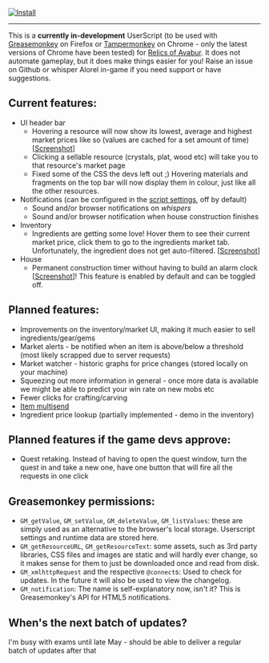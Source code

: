 [![Install](https://raw.githubusercontent.com/Alorel/avabur-improved/master/res/img/install.png)](https://github.com/Alorel/avabur-improved/raw/master/avabur-improved.user.js)


----------


This is a **currently in-development** UserScript (to be used with
[Greasemonkey](https://addons.mozilla.org/en-US/firefox/addon/greasemonkey/) on Firefox or
[Tampermonkey](https://chrome.google.com/webstore/detail/tampermonkey/dhdgffkkebhmkfjojejmpbldmpobfkfo?hl=en) on
Chrome - only the latest versions of Chrome have been tested) for
[Relics of Avabur](http://www.avabur.com/?ref=12345). It does not automate gameplay, but it does make things easier
for you! Raise an issue on Github or whisper Alorel in-game if you need support or have suggestions.

## Current features:

 - UI header bar
	 - Hovering a resource will now show its lowest, average and highest market prices like so (values are cached
	 for a set amount of time) [[Screenshot](https://github.com/Alorel/avabur-improved/blob/master/screenshots/scr-market-tooltips.png)]
	 - Clicking a sellable resource (crystals, plat, wood etc) will take you to that resource's market page
	 - Fixed some of the CSS the devs left out ;) Hovering materials and fragments on the top bar will now display
	 them in colour, just like all the other resources.
 - Notifications (can be configured in the [script settings](https://github.com/Alorel/avabur-improved/blob/master/screenshots/gi-settings.png), off by default)
     - Sound and/or browser notifications on *whispers*
     - Sound and/or browser notification when house construction finishes
 - Inventory
     - Ingredients are getting some love! Hover them to see their current market price, click them to go to the
     ingredients market tab. Unfortunately, the ingredient does not get auto-filtered. [[Screenshot](https://github.com/Alorel/avabur-improved/blob/master/screenshots/scr-fish-fin.png)]
 - House
     - Permanent construction timer without having to build an alarm clock
     [[Screenshot](https://github.com/Alorel/avabur-improved/blob/master/screenshots/permanent-house-timer.png)]! This
     feature is enabled by default and can be toggled off.

## Planned features:

 - Improvements on the inventory/market UI, making it much easier to sell ingredients/gear/gems
 - Market alerts - be notified when an item is above/below a threshold (most likely scrapped due to server requests)
 - Market watcher - historic graphs for price changes (stored locally on your machine)
 - Squeezing out more information in general - once more data is available we might be able to predict your win rate on new mobs etc
 - Fewer clicks for crafting/carving
 - [Item multisend](https://github.com/Alorel/avabur-improved/blob/develop/user-suggestions/item-multisend.txt)
 - Ingredient price lookup (partially implemented - demo in the inventory)

## Planned features if the game devs approve:

 - Quest retaking. Instead of having to open the quest window, turn the quest in and take a new one, have one button that will fire all the requests in one click

## Greasemonkey permissions:

 - `GM_getValue`, `GM_setValue`, `GM_deleteValue`, `GM_listValues`:  these are simply used as an alternative to
 the browser's local storage. Userscript settings and runtime data are stored here.
 - `GM_getResourceURL`, `GM_getResourceText`:  some assets, such as 3rd party libraries, CSS files and images are
 static and will hardly ever change, so it makes sense for them to just be downloaded once and read from disk.
 - `GM_xmlhttpRequest` and the respective `@connect`s: Used to check for updates. In the future it will also be used to
 view the changelog.
 - `GM_notification`: The name is self-explanatory now, isn't it? This is Greasemonkey's API for HTML5 notifications.

## When's the next batch of updates?
I'm busy with exams until late May - should be able to deliver a regular batch of updates after that

